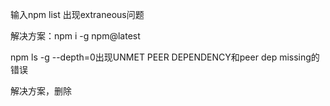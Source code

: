 输入npm list 出现extraneous问题

解决方案：npm i -g npm@latest

npm ls -g --depth=0出现UNMET PEER DEPENDENCY和peer dep missing的错误

解决方案，删除